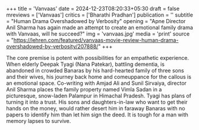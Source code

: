 +++
title = 'Vanvaas'
date = 2024-12-23T08:20:33+05:30
draft = false
mreviews = ['Vanvaas']
critics = ['Bharathi Pradhan']
publication = ''
subtitle = "Human Drama Overshadowed by Verbosity"
opening = "Apne Director Anil Sharma has again made an attempt to create an emotional family drama with Vanvaas, will he succeed?"
img = 'vanvaas.jpg'
media = 'print'
source = "https://lehren.com/featured/vanvaas-movie-review-human-drama-overshadowed-by-verbosity/207888/"
+++

The core premise is potent with possibilities for an empathetic experience. When elderly Deepak Tyagi (Nana Patekar), battling dementia, is abandoned in crowded Banaras by his hard-hearted family of three sons and their wives, his journey back home and comeuppance for the callous is an emotional space. Co-writing with Amjad Ali and Sunil Sirvaiya, director Anil Sharma places the family property named Vimla Sadan in a picturesque, snow-laden Palampur in Himachal Pradesh. Tyagi has plans of turning it into a trust. His sons and daughters-in-law who want to get their hands on the money, would rather desert him in faraway Banaras with no papers to identify him than let him sign the deed. It is tough for a man with memory lapses to survive.

